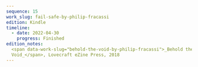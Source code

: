 ```yaml
---
sequence: 15
work_slug: fail-safe-by-philip-fracassi
edition: Kindle
timeline:
  - date: 2022-04-30
    progress: Finished
edition_notes:
  <span data-work-slug="behold-the-void-by-philip-fracassi">_Behold the
  Void_</span>, Lovecraft eZine Press, 2018
---
```

